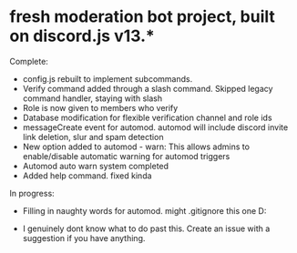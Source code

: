 # fresh moderation bot project, built on discord.js v13.*
Complete: 
- config.js rebuilt to implement subcommands.
- Verify command added through a slash command. Skipped legacy command handler, staying with slash
- Role is now given to members who verify
- Database modification for flexible verification channel and role ids
- messageCreate event for automod. automod will include discord invite link deletion, slur and spam detection
- New option added to automod - warn: This allows admins to enable/disable automatic warning for automod triggers
- Automod auto warn system completed
- Added help command. fixed kinda

In progress:
- Filling in naughty words for automod. might .gitignore this one D:

- I genuinely dont know what to do past this. Create an issue with a suggestion if you have anything.